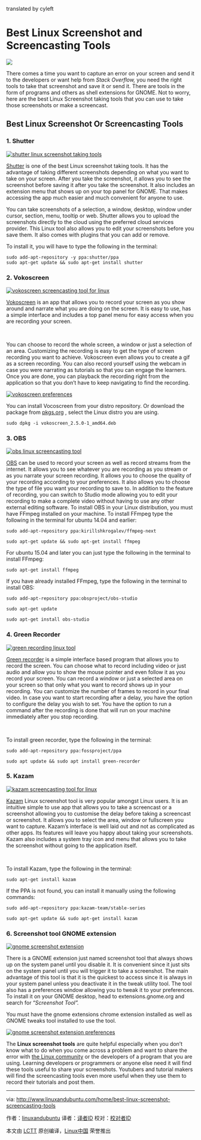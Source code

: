 translated by cyleft

Best Linux Screenshot and Screencasting Tools
======
![](http://www.linuxandubuntu.com/uploads/2/1/1/5/21152474/best-linux-screenshot-and-screencasting-tools_orig.jpg)

There comes a time you want to capture an error on your screen and send it to the developers or want help from _Stack Overflow,_ you need the right tools to take that screenshot and save it or send it. There are tools in the form of programs and others as shell extensions for GNOME. Not to worry, here are the best Linux Screenshot taking tools that you can use to take those screenshots or make a screencast.

## Best Linux Screenshot Or Screencasting Tools

### 1\. Shutter

 [![shutter linux screenshot taking tools](http://www.linuxandubuntu.com/uploads/2/1/1/5/21152474/shutter-linux-screenshot-taking-tools_orig.jpg)][2] 
 
[Shutter][3] is one of the best Linux screenshot taking tools. It has the advantage of taking different screenshots depending on what you want to take on your screen. After you take the screenshot, it allows you to see the screenshot before saving it after you take the screenshot. It also includes an extension menu that shows up on your top panel for GNOME. That makes accessing the app much easier and much convenient for anyone to use.

​You can take screenshots of a selection, a window, desktop, window under cursor, section, menu, tooltip or web. Shutter allows you to upload the screenshots directly to the cloud using the preferred cloud services provider. This Linux tool also allows you to edit your screenshots before you save them. It also comes with plugins that you can add or remove.

To install it, you will have to type the following in the terminal:

```
sudo add-apt-repository -y ppa:shutter/ppa
sudo apt-get update && sudo apt-get install shutter
```

### 2. Vokoscreen

 [![vokoscreen screencasting tool for linux](http://www.linuxandubuntu.com/uploads/2/1/1/5/21152474/vokoscreen-screencasting-tool-for-linux_orig.jpg)][4] 
 
 
[Vokoscreen][5] is an app that allows you to record your screen as you show around and narrate what you are doing on the screen. It is easy to use, has a simple interface and includes a top panel menu for easy access when you are recording your screen.

​

You can choose to record the whole screen, a window or just a selection of an area. Customizing the recording is easy to get the type of screen recording you want to achieve. Vokoscreen even allows you to create a gif as a screen recording. You can also record yourself using the webcam in case you were narrating as tutorials so that you can engage the learners. Once you are done, you can playback the recording right from the application so that you don’t have to keep navigating to find the recording.

 [![vokoscreen preferences](http://www.linuxandubuntu.com/uploads/2/1/1/5/21152474/vokoscreen-preferences_orig.jpg)][6] 

You can install Vocoscreen from your distro repository. Or download the package from [pkgs.org][7] , select the Linux distro you are using.

```
sudo dpkg -i vokoscreen_2.5.0-1_amd64.deb
```

### 3. OBS

 [![obs linux screencasting tool](http://www.linuxandubuntu.com/uploads/2/1/1/5/21152474/obs-linux-screencasting-tool_orig.jpg)][8]
 
[OBS][9] can be used to record your screen as well as record streams from the internet. It allows you to see whatever you are recording as you stream or as you narrate your screen recording. It allows you to choose the quality of your recording according to your preferences. It also allows you to choose the type of file you want your recording to save to. In addition to the feature of recording, you can switch to Studio mode allowing you to edit your recording to make a complete video without having to use any other external editing software. To install OBS in your Linux distribution, you must have FFmpeg installed on your machine. To install FFmpeg type the following in the terminal for ubuntu 14.04 and earlier:

```
sudo add-apt-repository ppa:kirillshkrogalev/ffmpeg-next

sudo apt-get update && sudo apt-get install ffmpeg
```

​For ubuntu 15.04 and later you can just type the following in the terminal to install FFmpeg:

```
sudo apt-get install ffmpeg
```

​If you have already installed FFmpeg, type the following in the terminal to install OBS:

```
sudo add-apt-repository ppa:obsproject/obs-studio

sudo apt-get update

sudo apt-get install obs-studio
```

### 4. Green Recorder

 [![green recording linux tool](http://www.linuxandubuntu.com/uploads/2/1/1/5/21152474/green-recording-linux-tool_orig.jpg)][10] 

[Green recorder][11] is a simple interface based program that allows you to record the screen. You can choose what to record including video or just audio and allow you to show the mouse pointer and even follow it as you record your screen. You can record a window or just a selected area on your screen so that only what you want to record shows up in your recording. You can customize the number of frames to record in your final video. In case you want to start recording after a delay, you have the option to configure the delay you wish to set. You have the option to run a command after the recording is done that will run on your machine immediately after you stop recording.

​

To install green recorder, type the following in the terminal:

```
sudo add-apt-repository ppa:fossproject/ppa

sudo apt update && sudo apt install green-recorder
```

### 5. Kazam

 [![kazam screencasting tool for linux](http://www.linuxandubuntu.com/uploads/2/1/1/5/21152474/kazam-screencasting-tool-for-linux_orig.jpg)][12]

[Kazam][13] Linux screenshot tool is very popular amongst Linux users. It is an intuitive simple to use app that allows you to take a screencast or a screenshot allowing you to customise the delay before taking a screencast or screenshot. It allows you to select the area, window or fullscreen you want to capture. Kazam’s interface is well laid out and not as complicated as other apps. Its features will leave you happy about taking your screenshots. Kazam also includes a system tray icon and menu that allows you to take the screenshot without going to the application itself.

​​

To install Kazam, type the following in the terminal:

```
sudo apt-get install kazam
```

​If the PPA is not found, you can install it manually using the following commands:

```
sudo add-apt-repository ppa:kazam-team/stable-series

sudo apt-get update && sudo apt-get install kazam
```

### 6. Screenshot tool GNOME extension

 [![gnome screenshot extension](http://www.linuxandubuntu.com/uploads/2/1/1/5/21152474/gnome-screenshot-extension-compressed_orig.jpg)][1] 

There is a GNOME extension just named screenshot tool that always shows up on the system panel until you disable it. It is convenient since it just sits on the system panel until you will trigger it to take a screenshot. The main advantage of this tool is that it is the quickest to access since it is always in your system panel unless you deactivate it in the tweak utility tool. The tool also has a preferences window allowing you to tweak it to your preferences. To install it on your GNOME desktop, head to extensions.gnome.org and search for “_Screenshot Tool”._ 

You must have the gnome extensions chrome extension installed as well as GNOME tweaks tool installed to use the tool.

 [![gnome screenshot extension preferences](http://www.linuxandubuntu.com/uploads/2/1/1/5/21152474/gnome-screenshot-extension-preferences_orig.jpg)][14] 

The **Linux screenshot tools** are quite helpful especially when you don’t know what to do when you come across a problem and want to share the error with [the Linux community][15] or the developers of a program that you are using. Learning developers or programmers or anyone else need it will find these tools useful to share your screenshots. Youtubers and tutorial makers will find the screencasting tools even more useful when they use them to record their tutorials and post them.​


--------------------------------------------------------------------------------

via: http://www.linuxandubuntu.com/home/best-linux-screenshot-screencasting-tools

作者：[linuxandubuntu][a]
译者：[译者ID](https://github.com/译者ID)
校对：[校对者ID](https://github.com/校对者ID)

本文由 [LCTT](https://github.com/LCTT/TranslateProject) 原创编译，[Linux中国](https://linux.cn/) 荣誉推出

[a]:http://www.linuxandubuntu.com
[1]:http://www.linuxandubuntu.com/uploads/2/1/1/5/21152474/gnome-screenshot-extension-compressed_orig.jpg
[2]:http://www.linuxandubuntu.com/uploads/2/1/1/5/21152474/shutter-linux-screenshot-taking-tools_orig.jpg
[3]:http://shutter-project.org/
[4]:http://www.linuxandubuntu.com/uploads/2/1/1/5/21152474/vokoscreen-screencasting-tool-for-linux_orig.jpg
[5]:https://github.com/vkohaupt/vokoscreen
[6]:http://www.linuxandubuntu.com/uploads/2/1/1/5/21152474/vokoscreen-preferences_orig.jpg
[7]:https://pkgs.org/download/vokoscreen
[8]:http://www.linuxandubuntu.com/uploads/2/1/1/5/21152474/obs-linux-screencasting-tool_orig.jpg
[9]:https://obsproject.com/
[10]:http://www.linuxandubuntu.com/uploads/2/1/1/5/21152474/green-recording-linux-tool_orig.jpg
[11]:https://github.com/foss-project/green-recorder
[12]:http://www.linuxandubuntu.com/uploads/2/1/1/5/21152474/kazam-screencasting-tool-for-linux_orig.jpg
[13]:https://launchpad.net/kazam
[14]:http://www.linuxandubuntu.com/uploads/2/1/1/5/21152474/gnome-screenshot-extension-preferences_orig.jpg
[15]:http://www.linuxandubuntu.com/home/top-10-communities-to-help-you-learn-linux
